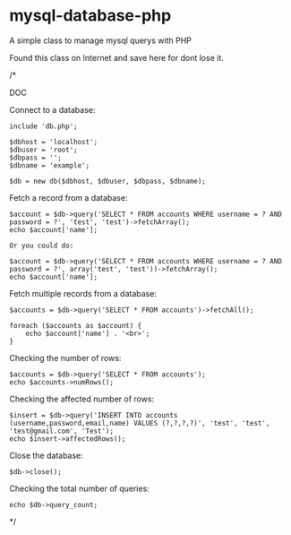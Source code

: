 # mysql-database-php
A simple class to manage mysql querys with PHP

Found this class on Internet and save here for dont lose it.

/*

DOC

Connect to a database:
	
	include 'db.php';

	$dbhost = 'localhost';
	$dbuser = 'root';
	$dbpass = '';
	$dbname = 'example';

	$db = new db($dbhost, $dbuser, $dbpass, $dbname);


Fetch a record from a database:

	$account = $db->query('SELECT * FROM accounts WHERE username = ? AND password = ?', 'test', 'test')->fetchArray();
	echo $account['name'];

	Or you could do:

	$account = $db->query('SELECT * FROM accounts WHERE username = ? AND password = ?', array('test', 'test'))->fetchArray();
	echo $account['name'];


Fetch multiple records from a database:

	$accounts = $db->query('SELECT * FROM accounts')->fetchAll();

	foreach ($accounts as $account) {
		echo $account['name'] . '<br>';
	}


Checking the number of rows:

	$accounts = $db->query('SELECT * FROM accounts');
	echo $accounts->numRows();


Checking the affected number of rows:
	
	$insert = $db->query('INSERT INTO accounts (username,password,email,name) VALUES (?,?,?,?)', 'test', 'test', 'test@gmail.com', 'Test');
	echo $insert->affectedRows();

Close the database:
	
	$db->close();

Checking the total number of queries:
	
	echo $db->query_count;

*/
